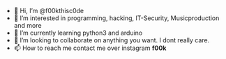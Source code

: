 - 👋 Hi, I’m @f00kthisc0de
- 👀 I’m interested in programming, hacking, IT-Security, Musicproduction and more
- 🌱 I’m currently learning python3 and arduino
- 💞️ I’m looking to collaborate on anything you want. I dont really care.
- 📫 How to reach me contact me over instagram __f00k__

<!---
f00kthisc0de/f00kthisc0de is a ✨ special ✨ repository because its `README.md` (this file) appears on your GitHub profile.
You can click the Preview link to take a look at your changes.
--->
